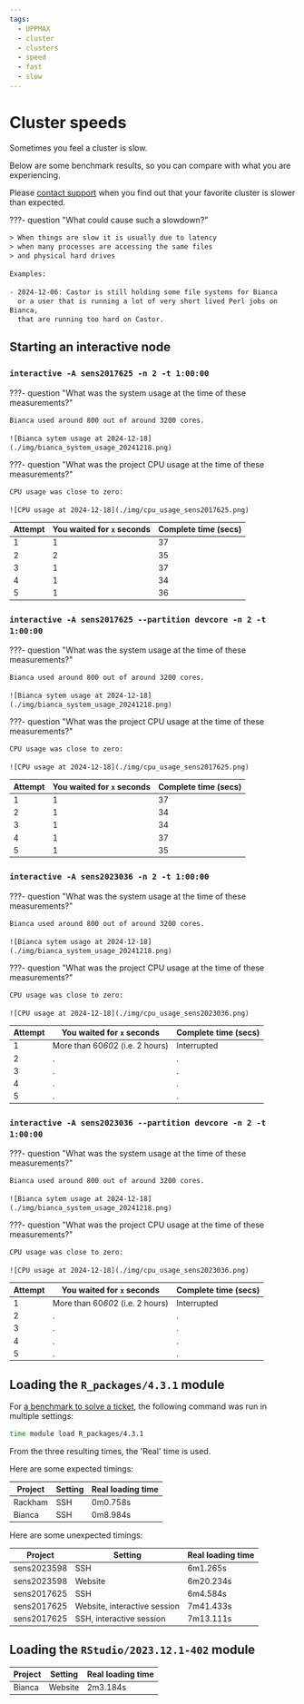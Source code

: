 ```yaml
---
tags:
  - UPPMAX
  - cluster
  - clusters
  - speed
  - fast
  - slow
---
```


# Cluster speeds

Sometimes you feel a cluster is slow.

Below are some benchmark results, so you can compare with what you are
experiencing.

Please [contact support](support.md) when you find out that your favorite
cluster is slower than expected.

???- question "What could cause such a slowdown?"


    > When things are slow it is usually due to latency
    > when many processes are accessing the same files
    > and physical hard drives

    Examples:

    - 2024-12-06: Castor is still holding some file systems for Bianca
      or a user that is running a lot of very short lived Perl jobs on Bianca,
      that are running too hard on Castor.

## Starting an interactive node


### `interactive -A sens2017625 -n 2 -t 1:00:00`

???- question "What was the system usage at the time of these measurements?"

    Bianca used around 800 out of around 3200 cores.

    ![Bianca sytem usage at 2024-12-18](./img/bianca_system_usage_20241218.png)

???- question "What was the project CPU usage at the time of these measurements?"

    CPU usage was close to zero:

    ![CPU usage at 2024-12-18](./img/cpu_usage_sens2017625.png)

Attempt|You waited for `x` seconds|Complete time (secs)
-------|--------------------------|--------------------
1      |1                         |37
2      |2                         |35
3      |1                         |37
4      |1                         |34
5      |1                         |36

### `interactive -A sens2017625 --partition devcore -n 2 -t 1:00:00`

???- question "What was the system usage at the time of these measurements?"

    Bianca used around 800 out of around 3200 cores.

    ![Bianca sytem usage at 2024-12-18](./img/bianca_system_usage_20241218.png)

???- question "What was the project CPU usage at the time of these measurements?"

    CPU usage was close to zero:

    ![CPU usage at 2024-12-18](./img/cpu_usage_sens2017625.png)

Attempt|You waited for `x` seconds|Complete time (secs)
-------|--------------------------|--------------------
1      |1                         |37
2      |1                         |34
3      |1                         |34
4      |1                         |37
5      |1                         |35


### `interactive -A sens2023036 -n 2 -t 1:00:00`

???- question "What was the system usage at the time of these measurements?"

    Bianca used around 800 out of around 3200 cores.

    ![Bianca sytem usage at 2024-12-18](./img/bianca_system_usage_20241218.png)

???- question "What was the project CPU usage at the time of these measurements?"

    CPU usage was close to zero:

    ![CPU usage at 2024-12-18](./img/cpu_usage_sens2023036.png)

Attempt|You waited for `x` seconds|Complete time (secs)
-------|--------------------------|--------------------
1      |More than 60*60*2 (i.e. 2 hours) |Interrupted
2      |.                         |.
3      |.                         |.
4      |.                         |.
5      |.                         |.

### `interactive -A sens2023036 --partition devcore -n 2 -t 1:00:00`

???- question "What was the system usage at the time of these measurements?"

    Bianca used around 800 out of around 3200 cores.

    ![Bianca sytem usage at 2024-12-18](./img/bianca_system_usage_20241218.png)

???- question "What was the project CPU usage at the time of these measurements?"

    CPU usage was close to zero:

    ![CPU usage at 2024-12-18](./img/cpu_usage_sens2023036.png)

Attempt|You waited for `x` seconds|Complete time (secs)
-------|--------------------------|--------------------
1      |More than 60*60*2 (i.e. 2 hours) |Interrupted
2      |.                         |.
3      |.                         |.
4      |.                         |.
5      |.                         |.

## Loading the `R_packages/4.3.1` module

For [a benchmark to solve a ticket](https://github.com/UPPMAX/ticket_304069/blob/master/module_load.md#answers),
the following command was run in multiple settings:

```bash
time module load R_packages/4.3.1
```

From the three resulting times, the 'Real' time is used.

Here are some expected timings:

Project    |Setting                     |Real loading time
-----------|----------------------------|-----------------
Rackham    |SSH                         |0m0.758s
Bianca     |SSH                         |0m8.984s

Here are some unexpected timings:

Project    |Setting                     |Real loading time
-----------|----------------------------|-----------------
sens2023598|SSH                         |6m1.265s
sens2023598|Website                     |6m20.234s
sens2017625|SSH                         |6m4.584s
sens2017625|Website, interactive session|7m41.433s
sens2017625|SSH, interactive session    |7m13.111s


## Loading the `RStudio/2023.12.1-402` module

Project    |Setting                     |Real loading time
-----------|----------------------------|-----------------
Bianca     |Website                     |2m3.184s

